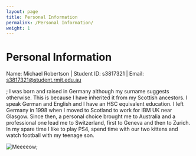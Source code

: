 ```yaml
---
layout: page
title: Personal Information
permalink: /Personal Information/
weight: 1
---
```


# **Personal Information**

Name: Michael Robertson | Student ID: s3817321 | Email: s3817321@student.rmit.edu.au
<p></p>;
I was born and raised in Germany although my surname suggests otherwise. This is because I have inherited it from my Scottish ancestors. I speak German and English and I have an HSC equivalent education. I left Germany in 1998 when I moved to Scotland to work for IBM UK near Glasgow. Since then, a personal choice brought me to Australia and a professional one lead me to Switzerland, first to Geneva and then to Zurich. In my spare time I like to play PS4, spend time with our two kittens and watch football with my teenage son.


<img src="https://miromat.github.io/assests/cat.jpg" alt="Meeeeow">;
